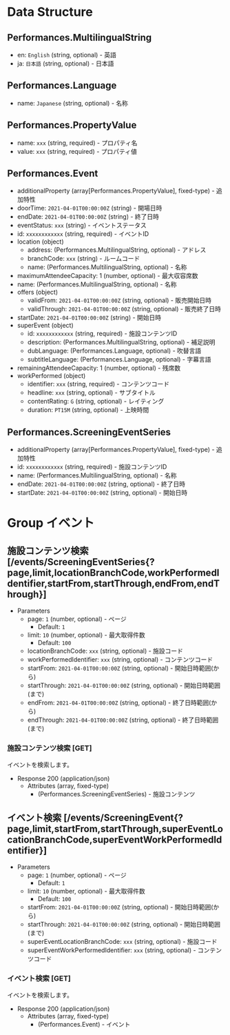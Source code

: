 # Data Structure

## Performances.MultilingualString
+ en: `English` (string, optional) - 英語
+ ja: `日本語` (string, optional) - 日本語

## Performances.Language
+ name: `Japanese` (string, optional) - 名称

## Performances.PropertyValue
+ name: `xxx` (string, required) - プロパティ名
+ value: `xxx` (string, required) - プロパティ値

## Performances.Event
+ additionalProperty (array[Performances.PropertyValue], fixed-type) - 追加特性
+ doorTime: `2021-04-01T00:00:00Z` (string) - 開場日時
+ endDate: `2021-04-01T00:00:00Z` (string) - 終了日時
+ eventStatus: `xxx` (string) - イベントステータス
+ id: `xxxxxxxxxxxx` (string, required) - イベントID
+ location (object)
    + address: (Performances.MultilingualString, optional) - アドレス
    + branchCode: `xxx` (string) - ルームコード
    + name: (Performances.MultilingualString, optional) - 名称
+ maximumAttendeeCapacity: 1 (number, optional) - 最大収容席数
+ name: (Performances.MultilingualString, optional) - 名称
+ offers (object)
    + validFrom: `2021-04-01T00:00:00Z` (string, optional) - 販売開始日時
    + validThrough: `2021-04-01T00:00:00Z` (string, optional) - 販売終了日時
+ startDate: `2021-04-01T00:00:00Z` (string) - 開始日時
+ superEvent (object)
    + id: `xxxxxxxxxxxx` (string, required) - 施設コンテンツID
    + description: (Performances.MultilingualString, optional) - 補足説明
    + dubLanguage: (Performances.Language, optional) - 吹替言語
    + subtitleLanguage: (Performances.Language, optional) - 字幕言語
+ remainingAttendeeCapacity: 1 (number, optional) - 残席数
+ workPerformed (object)
    + identifier: `xxx` (string, required) - コンテンツコード
    + headline: `xxx` (string, optional) - サブタイトル
    + contentRating: `G` (string, optional) - レイティング
    + duration: `PT15M` (string, optional) - 上映時間

## Performances.ScreeningEventSeries
+ additionalProperty (array[Performances.PropertyValue], fixed-type) - 追加特性
+ id: `xxxxxxxxxxxx` (string, required) - 施設コンテンツID
+ name: (Performances.MultilingualString, optional) - 名称
+ endDate: `2021-04-01T00:00:00Z` (string, optional) - 終了日時
+ startDate: `2021-04-01T00:00:00Z` (string, optional) - 開始日時

# Group イベント

## 施設コンテンツ検索 [/events/ScreeningEventSeries{?page,limit,locationBranchCode,workPerformedIdentifier,startFrom,startThrough,endFrom,endThrough}]

+ Parameters
    + page: `1` (number, optional) - ページ
      + Default: `1`
    + limit: `10` (number, optional) - 最大取得件数
      + Default: `100`
    + locationBranchCode: `xxx` (string, optional) - 施設コード
    + workPerformedIdentifier: `xxx` (string, optional) - コンテンツコード
    + startFrom: `2021-04-01T00:00:00Z` (string, optional) - 開始日時範囲(から)
    + startThrough: `2021-04-01T00:00:00Z` (string, optional) - 開始日時範囲(まで)
    + endFrom: `2021-04-01T00:00:00Z` (string, optional) - 終了日時範囲(から)
    + endThrough: `2021-04-01T00:00:00Z` (string, optional) - 終了日時範囲(まで)

### 施設コンテンツ検索 [GET]
イベントを検索します。

+ Response 200 (application/json)
    + Attributes (array, fixed-type)
        + (Performances.ScreeningEventSeries) - 施設コンテンツ

<!-- include(../response/400.md) -->

## イベント検索 [/events/ScreeningEvent{?page,limit,startFrom,startThrough,superEventLocationBranchCode,superEventWorkPerformedIdentifier}]

+ Parameters
    + page: `1` (number, optional) - ページ
      + Default: `1`
    + limit: `10` (number, optional) - 最大取得件数
      + Default: `100`
    + startFrom: `2021-04-01T00:00:00Z` (string, optional) - 開始日時範囲(から)
    + startThrough: `2021-04-01T00:00:00Z` (string, optional) - 開始日時範囲(まで)
    + superEventLocationBranchCode: `xxx` (string, optional) - 施設コード
    + superEventWorkPerformedIdentifier: `xxx` (string, optional) - コンテンツコード

### イベント検索 [GET]
イベントを検索します。

+ Response 200 (application/json)
    + Attributes (array, fixed-type)
        + (Performances.Event) - イベント

<!-- include(../response/400.md) -->
